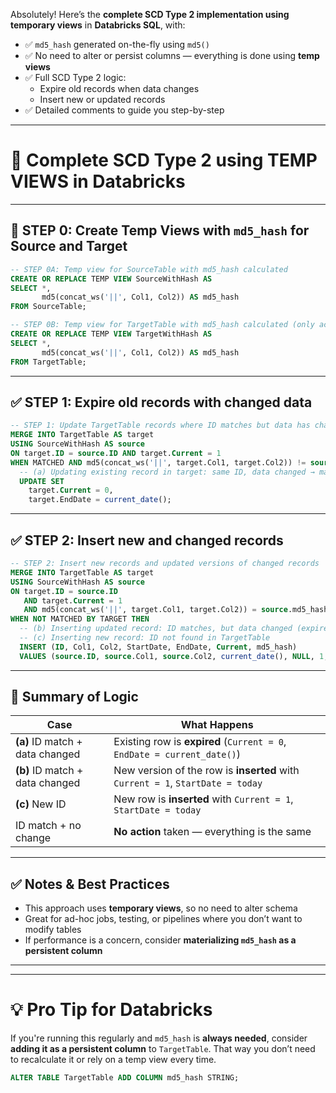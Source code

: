 Absolutely! Here’s the **complete SCD Type 2 implementation using temporary views** in **Databricks SQL**, with:

- ✅ `md5_hash` generated on-the-fly using `md5()`
- ✅ No need to alter or persist columns — everything is done using **temp views**
- ✅ Full SCD Type 2 logic:
  - Expire old records when data changes
  - Insert new or updated records
- ✅ Detailed comments to guide you step-by-step

---

# 🔁 Complete SCD Type 2 using TEMP VIEWS in Databricks

---

## 🔧 STEP 0: Create Temp Views with `md5_hash` for Source and Target

```sql
-- STEP 0A: Temp view for SourceTable with md5_hash calculated
CREATE OR REPLACE TEMP VIEW SourceWithHash AS
SELECT *,
       md5(concat_ws('||', Col1, Col2)) AS md5_hash
FROM SourceTable;

-- STEP 0B: Temp view for TargetTable with md5_hash calculated (only active records)
CREATE OR REPLACE TEMP VIEW TargetWithHash AS
SELECT *,
       md5(concat_ws('||', Col1, Col2)) AS md5_hash
FROM TargetTable;
```

---

## ✅ STEP 1: Expire old records with changed data

```sql
-- STEP 1: Update TargetTable records where ID matches but data has changed
MERGE INTO TargetTable AS target
USING SourceWithHash AS source
ON target.ID = source.ID AND target.Current = 1
WHEN MATCHED AND md5(concat_ws('||', target.Col1, target.Col2)) != source.md5_hash THEN
  -- (a) Updating existing record in target: same ID, data changed → mark old record as inactive
  UPDATE SET
    target.Current = 0,
    target.EndDate = current_date();
```

---

## ✅ STEP 2: Insert new and changed records

```sql
-- STEP 2: Insert new records and updated versions of changed records
MERGE INTO TargetTable AS target
USING SourceWithHash AS source
ON target.ID = source.ID 
   AND target.Current = 1 
   AND md5(concat_ws('||', target.Col1, target.Col2)) = source.md5_hash
WHEN NOT MATCHED BY TARGET THEN
  -- (b) Inserting updated record: ID matches, but data changed (expired in step 1)
  -- (c) Inserting new record: ID not found in TargetTable
  INSERT (ID, Col1, Col2, StartDate, EndDate, Current, md5_hash)
  VALUES (source.ID, source.Col1, source.Col2, current_date(), NULL, 1, source.md5_hash);
```

---

## 📌 Summary of Logic

| Case                              | What Happens                                                                      |
|-----------------------------------|------------------------------------------------------------------------------------|
| **(a)** ID match + data changed   | Existing row is **expired** (`Current = 0`, `EndDate = current_date()`)          |
| **(b)** ID match + data changed   | New version of the row is **inserted** with `Current = 1`, `StartDate = today`    |
| **(c)** New ID                    | New row is **inserted** with `Current = 1`, `StartDate = today`                   |
| ID match + no change              | **No action** taken — everything is the same                                      |

---

## ✅ Notes & Best Practices

- This approach uses **temporary views**, so no need to alter schema
- Great for ad-hoc jobs, testing, or pipelines where you don’t want to modify tables
- If performance is a concern, consider **materializing `md5_hash` as a persistent column**

---
------------------------------------------------------------------------------

# 💡 Pro Tip for Databricks

If you're running this regularly and `md5_hash` is **always needed**, consider **adding it as a persistent column** to `TargetTable`. That way you don’t need to recalculate it or rely on a temp view every time.

```sql
ALTER TABLE TargetTable ADD COLUMN md5_hash STRING;
```


